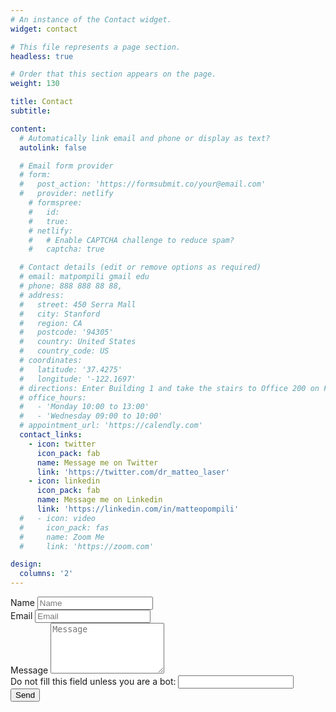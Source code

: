 ```yaml
---
# An instance of the Contact widget.
widget: contact

# This file represents a page section.
headless: true

# Order that this section appears on the page.
weight: 130

title: Contact
subtitle:

content:
  # Automatically link email and phone or display as text?
  autolink: false

  # Email form provider
  # form:
  #   post_action: 'https://formsubmit.co/your@email.com'
  #   provider: netlify
    # formspree:
    #   id:
    #   true:
    # netlify:
    #   # Enable CAPTCHA challenge to reduce spam?
    #   captcha: true

  # Contact details (edit or remove options as required)
  # email: matpompili gmail edu
  # phone: 888 888 88 88, 
  # address:
  #   street: 450 Serra Mall
  #   city: Stanford
  #   region: CA
  #   postcode: '94305'
  #   country: United States
  #   country_code: US
  # coordinates:
  #   latitude: '37.4275'
  #   longitude: '-122.1697'
  # directions: Enter Building 1 and take the stairs to Office 200 on Floor 2
  # office_hours:
  #   - 'Monday 10:00 to 13:00'
  #   - 'Wednesday 09:00 to 10:00'
  # appointment_url: 'https://calendly.com'
  contact_links:
    - icon: twitter
      icon_pack: fab
      name: Message me on Twitter
      link: 'https://twitter.com/dr_matteo_laser'
    - icon: linkedin
      icon_pack: fab
      name: Message me on Linkedin
      link: 'https://linkedin.com/in/matteopompili'
  #   - icon: video
  #     icon_pack: fas
  #     name: Zoom Me
  #     link: 'https://zoom.com'

design:
  columns: '2'
---
```


<div class="mb-3">
  <form name="contact" action="https://formsubmit.co/f6c1f90b5a805f0315b052fae454403f "  method="POST">
    <div class="form-group form-inline">
      <label class="sr-only" for="inputName">Name</label>
      <input type="text" name="name" class="form-control w-100" id="inputName" placeholder="Name" required>
    </div>
    <div class="form-group form-inline">
      <label class="sr-only" for="inputEmail">Email</label>
      <input type="email" name="email" class="form-control w-100" id="inputEmail" placeholder="Email" required>
    </div>
    <div class="form-group">
      <label class="sr-only" for="inputMessage">Message</label>
      <textarea name="message" class="form-control" id="inputMessage" rows="5" placeholder="Message" required></textarea>
    </div>
    <div class="d-none">
      <label>Do not fill this field unless you are a bot: <input type="text" name="_honey">
      <input type="hidden" name="_template" value="box">
    </div>
    <button type="submit" class="btn btn-primary px-3 py-2 w-100">Send</button>
  </form>
</div>
